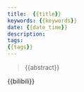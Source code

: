 ```yaml
---
title:  {{title}} 
keywords: {{keywords}} 
date: {{date_time}}
description: 
tags: 
{{tags}}
---
```


> {{abstract}} 

{{bilibili}}

<!-- more -->


